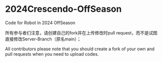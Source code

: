 # 2024Crescendo-OffSeason
Code for Robot in 2024 OffSeason

所有参与者们注意，请创建自己的fork并在上传修改时pull request，而不是试图直接修改Server-Branch（原名main）；

All contributors please note that you should create a fork of your own and pull requests when you need to upload codes.
